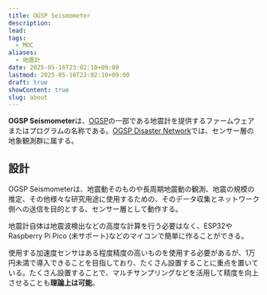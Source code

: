 ```yaml
---
title: OGSP Seismometer
description: 
lead: 
tags:
  - MOC
aliases:
  - 地震計
date: 2025-05-16T23:02:10+09:00
lastmod: 2025-05-16T23:02:10+09:00
draft: true
showContent: true
slug: about
---
```

**OGSP Seismometer**は、[OGSP](../../OGSP.md)の一部である地震計を提供するファームウェアまたはプログラムの名称である。[OGSP Disaster Network](../../network/OGSP%20Disaster%20Network.md)では、センサー層の地象観測群に属する。

## 設計
OGSP Seismometerは、地震動そのものや長周期地震動の観測、地震の規模の推定、その他様々な研究用途に使用するための、そのデータ収集とネットワーク側への送信を目的とする、センサー層として動作する。

地震計自体は地震波検出などの高度な計算を行う必要はなく、ESP32やRaspberry Pi Pico (未サポート)などのマイコンで簡単に作ることができる。

使用する加速度センサはある程度精度の高いものを使用する必要があるが、1万円未満で導入できることを目指しており、たくさん設置することに重点を置いている。たくさん設置することで、マルチサンプリングなどを活用して精度を向上させることも**理論上は可能**。
